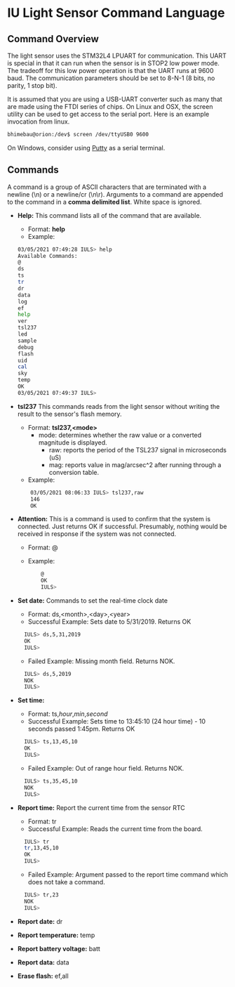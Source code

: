 # IU Light Sensor Command Language

## Command Overview

The light sensor uses the STM32L4 LPUART for communication. This UART
is special in that it can run when the sensor is in STOP2 low power
mode. The tradeoff for this low power operation is that the UART runs
at 9600 baud. The communication parameters should be set to 8-N-1 (8
bits, no parity, 1 stop bit). 


It is assumed that you are using a USB-UART converter such as many
that are made using the FTDI series of chips. On Linux and OSX, the
screen utility can be used to get access to the serial port. Here is
an example invocation from linux.

```bash
bhimebau@orion:/dev$ screen /dev/ttyUSB0 9600
```

On Windows, consider using [Putty](https://www.putty.org/) as a serial terminal. 

## Commands

A command is a group of ASCII characters that are terminated with a
newline (\n) or a newline/cr (\n\r). Arguments to a command are
appended to the command in a **comma delimited list**. White space is
ignored. 

* **Help:** This command lists all of the command that are available. 
  * Format: **help**
  * Example: 
  ``` bash
  03/05/2021 07:49:28 IULS> help
  Available Commands:
  @
  ds
  ts
  tr
  dr
  data
  log
  ef
  help
  ver
  tsl237
  led
  sample
  debug
  flash
  uid
  cal
  sky
  temp
  OK
  03/05/2021 07:49:37 IULS>
  ```

* **tsl237** This commands reads from the light sensor without writing
     the result to the sensor's flash memory.
    * Format: **tsl237,\<mode\>**
      * mode: determines whether the raw value or a converted magnitude is displayed. 
        * raw: reports the period of the TSL237 signal in microseconds (uS)
        * mag: reports value in mag/arcsec^2 after running through a conversion table. 
    * Example: 
        
    ``` bash
        03/05/2021 08:06:33 IULS> tsl237,raw
        146
        OK
    ```

* **Attention:** This is a command is used to confirm that the system
  is connected. Just returns OK if successful. Presumably, nothing
  would be received in response if the system was not connected.
  * Format: @
  * Example: 

    ``` bash
        @
        OK
        IULS>
    ```
  
* **Set date:** Commands to set the real-time clock date
  * Format: ds,\<month\>,\<day\>,\<year\>
  * Successful Example: Sets date to 5/31/2019. Returns OK
  ``` bash
    IULS> ds,5,31,2019
    OK
    IULS>
  ```
  * Failed Example: Missing month field. Returns NOK. 
  ``` bash
    IULS> ds,5,2019
    NOK
    IULS>
  ```
* **Set time:** 
  * Format: ts,*hour*,*min*,*second*
  * Successful Example: Sets time to 13:45:10 (24 hour time) - 10 seconds passed 1:45pm. Returns OK
  ``` bash
    IULS> ts,13,45,10
    OK
    IULS>
  ```
  * Failed Example: Out of range hour field. Returns NOK. 
  ``` bash
    IULS> ts,35,45,10
    NOK
    IULS>
  ```
* **Report time:** Report the current time from the sensor RTC
  * Format: tr 
  * Successful Example: Reads the current time from the board. 
  ``` bash
    IULS> tr
    tr,13,45,10
    OK
    IULS>
  ```
  * Failed Example: Argument passed to the report time command which does not take a command. 
  ``` bash
    IULS> tr,23
    NOK
    IULS>
  ```

* **Report date:** dr
* **Report temperature:** temp
* **Report battery voltage:** batt
* **Report data:** data
* **Erase flash:** ef,all

